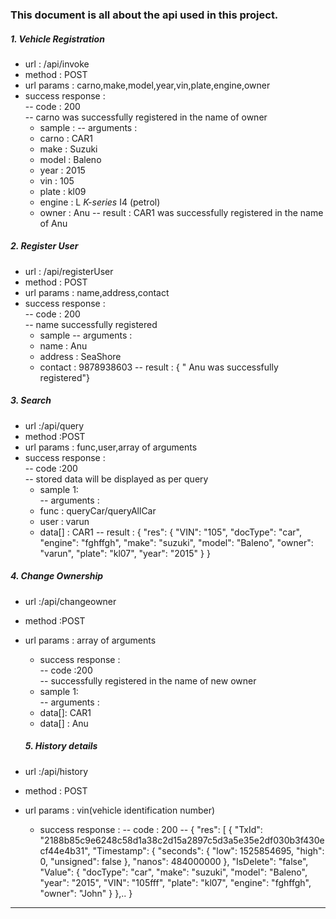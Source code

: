 ### This document is all about the api used in this project.  

##### 1. Vehicle Registration

* url : /api/invoke
* method : POST
*  url params : carno,make,model,year,vin,plate,engine,owner
* success response :  
  -- code : 200   
  -- carno was successfully registered in the name of owner  
  *  sample :
  -- arguments :
  * carno : CAR1
  * make : Suzuki
  * model : Baleno
  * year : 2015
  * vin : 105
  * plate : kl09
  * engine : L _K-series_ I4 (petrol)
  * owner : Anu
  -- result : CAR1 was successfully registered in the name of Anu

##### 2. Register User

* url : /api/registerUser
* method : POST
* url params : name,address,contact
* success response :  
  -- code : 200  
  -- name successfully registered
  * sample
  -- arguments :
  * name : Anu
  * address : SeaShore
  * contact : 9878938603
  -- result : { " Anu was successfully registered"}

##### 3. Search

* url :/api/query
*  method :POST
*  url params : func,user,array of arguments
*  success response :  
   -- code :200  
   -- stored data will be displayed as per query
   - sample 1:  
   -- arguments :
   *   func : queryCar/queryAllCar
   *	user : varun
   *	data[] : CAR1
   -- result : {
"res": {
"VIN": "105",
"docType": "car",
"engine": "fghffgh",
"make": "suzuki",
"model": "Baleno",
"owner": "varun",
"plate": "kl07",
"year": "2015"
}
}

##### 4. Change Ownership

* url :/api/changeowner
*  method :POST
*  url params : array of arguments
   *  success response :  
   -- code :200  
   -- successfully registered in the name of new owner
   - sample 1:  
   -- arguments :
   *	data[]: CAR1
   *	data[] : Anu
   
   ##### 5. History details

* url :/api/history
*  method : POST
*  url params : vin(vehicle identification number) 
   *   success response :
   --  code : 200
   -- {
    "res": [
        {
            "TxId": "2188b85c9e6248c58d1a38c2d15a2897c5d3a5e35e2df030b3f430ecf44e4b31",
            "Timestamp": {
                "seconds": {
                    "low": 1525854695,
                    "high": 0,
                    "unsigned": false
                },
                "nanos": 484000000
            },
            "IsDelete": "false",
            "Value": {
                "docType": "car",
                "make": "suzuki",
                "model": "Baleno",
                "year": "2015",
                "VIN": "105fff",
                "plate": "kl07",
                "engine": "fghffgh",
                "owner": "John"
            }
        },..
        }   

----
